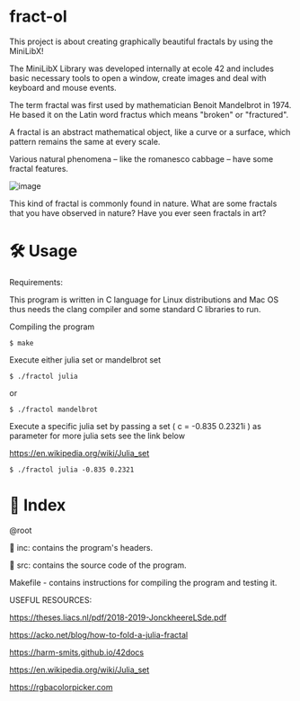 # fract-ol
This project is about creating graphically beautiful fractals by using the MiniLibX!

The MiniLibX Library was developed internally at ecole 42 and includes basic necessary tools to open a window, create images
and deal with keyboard and mouse events.

The term fractal was first used by mathematician Benoit Mandelbrot in 1974. He based
it on the Latin word fractus which means "broken" or "fractured".

A fractal is an abstract mathematical object, like a curve or a surface, which pattern
remains the same at every scale.

Various natural phenomena – like the romanesco cabbage – have some fractal features.

![image](https://github.com/Simpli-Code/fract-ol/assets/74283859/a3765201-a2c5-4a07-95aa-5751f4e58c00)

This kind of fractal is commonly found in nature. What are some fractals that you have observed in nature? Have you ever seen fractals in art?

# 🛠️ Usage
Requirements:

This program is written in C language for Linux distributions and Mac OS thus needs the clang compiler and some standard C libraries to run.

Compiling the program

```
$ make
```

Execute either julia set or mandelbrot set

```
$ ./fractol julia
```

or

```
$ ./fractol mandelbrot
```

Execute a specific julia set by passing a set ( c = -0.835 0.2321i ) as parameter for more julia sets see the link below

https://en.wikipedia.org/wiki/Julia_set

```
$ ./fractol julia -0.835 0.2321
```

# 📑 Index

@root

📁 inc: contains the program's headers.

📁 src: contains the source code of the program.

Makefile - contains instructions for compiling the program and testing it.

USEFUL RESOURCES:

https://theses.liacs.nl/pdf/2018-2019-JonckheereLSde.pdf

https://acko.net/blog/how-to-fold-a-julia-fractal

https://harm-smits.github.io/42docs

https://en.wikipedia.org/wiki/Julia_set

https://rgbacolorpicker.com
